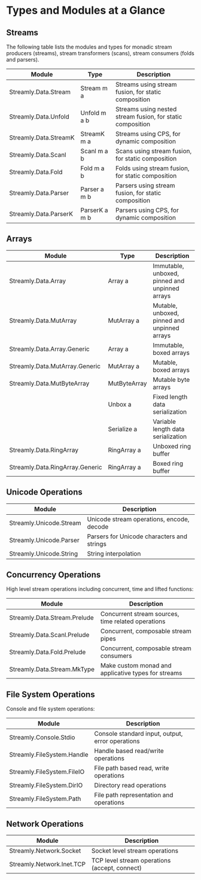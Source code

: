 # Types and Modules at a Glance

## Streams

The following table lists the modules and types for monadic stream producers
(streams), stream transformers (scans), stream consumers (folds and parsers).

| Module                | Type          | Description                                                |
|-----------------------|---------------|------------------------------------------------------------|
| Streamly.Data.Stream  | Stream m a    | Streams using stream fusion, for static composition        |
| Streamly.Data.Unfold  | Unfold m a b  | Streams using nested stream fusion, for static composition |
| Streamly.Data.StreamK | StreamK m a   | Streams using CPS, for dynamic composition                 |
| Streamly.Data.Scanl   | Scanl m a b   | Scans using stream fusion, for static composition          |
| Streamly.Data.Fold    | Fold m a b    | Folds using stream fusion, for static composition          |
| Streamly.Data.Parser  | Parser a m b  | Parsers using stream fusion, for static composition        |
| Streamly.Data.ParserK | ParserK a m b | Parsers using CPS, for dynamic composition                 |

## Arrays

| Module                                   | Type         | Description                                    |
|------------------------------------------|--------------|------------------------------------------------|
| Streamly.Data.Array                      | Array a      | Immutable, unboxed, pinned and unpinned arrays |
| Streamly.Data.MutArray                   | MutArray a   | Mutable, unboxed, pinned and unpinned arrays   |
| Streamly.Data.Array.Generic              | Array a      | Immutable, boxed arrays                        |
| Streamly.Data.MutArray.Generic           | MutArray a   | Mutable, boxed arrays                          |
| Streamly.Data.MutByteArray               | MutByteArray | Mutable byte arrays                            |
|                                          | Unbox a      | Fixed length data serialization                |
|                                          | Serialize a  | Variable length data serialization             |
| Streamly.Data.RingArray                  | RingArray a  | Unboxed ring buffer                            |
| Streamly.Data.RingArray.Generic          | RingArray a  | Boxed ring buffer                              |

## Unicode Operations

| Module                  | Description                                |
|-------------------------|--------------------------------------------|
| Streamly.Unicode.Stream | Unicode stream operations, encode, decode  |
| Streamly.Unicode.Parser | Parsers for Unicode characters and strings |
| Streamly.Unicode.String | String interpolation                       |

## Concurrency Operations

High level stream operations including concurrent, time and lifted functions:

| Module                       | Description                                         |
|------------------------------|-----------------------------------------------------|
| Streamly.Data.Stream.Prelude | Concurrent stream sources, time related operations  |
| Streamly.Data.Scanl.Prelude  | Concurrent, composable stream pipes                 |
| Streamly.Data.Fold.Prelude   | Concurrent, composable stream consumers             |
| Streamly.Data.Stream.MkType  | Make custom monad and applicative types for streams |

## File System Operations

Console and file system operations:

| Module                     | Description                                      |
|----------------------------|--------------------------------------------------|
| Streamly.Console.Stdio     | Console standard input, output, error operations |
| Streamly.FileSystem.Handle | Handle based read/write operations               |
| Streamly.FileSystem.FileIO | File path based read, write operations           |
| Streamly.FileSystem.DirIO  | Directory read operations                        |
| Streamly.FileSystem.Path   | File path representation and operations          |

## Network Operations

| Module                       | Description                                   |
|------------------------------|-----------------------------------------------|
| Streamly.Network.Socket      | Socket level stream operations                |
| Streamly.Network.Inet.TCP    | TCP level stream operations (accept, connect) |
